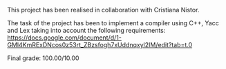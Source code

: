 This project has been realised in collaboration with Cristiana Nistor.

The task of the project has been to implement a compiler using C++, Yacc and Lex taking into account the following requirements: https://docs.google.com/document/d/1-GMl4KmRExDNcos0z53rt_ZBzsfogh7xUddnqxyl2IM/edit?tab=t.0

Final grade: 100.00/10.00
